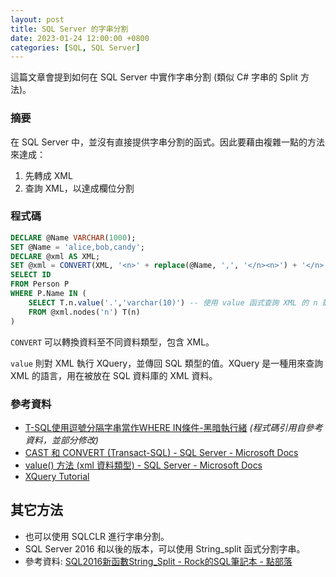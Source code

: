 ```yaml
---
layout: post
title: SQL Server 的字串分割
date: 2023-01-24 12:00:00 +0800
categories: [SQL, SQL Server]
---
```


這篇文章會提到如何在 SQL Server 中實作字串分割 (類似 C# 字串的 Split 方法)。

### 摘要

在 SQL Server 中，並沒有直接提供字串分割的函式。因此要藉由複雜一點的方法來達成： 

1. 先轉成 XML
2. 查詢 XML，以達成欄位分割

### 程式碼

```sql
DECLARE @Name VARCHAR(1000);
SET @Name = 'alice,bob,candy';
DECLARE @xml AS XML;
SET @xml = CONVERT(XML, '<n>' + replace(@Name, ',', '</n><n>') + '</n>') -- 將字串轉成 XML，並加上 n 標籤
SELECT ID 
FROM Person P
WHERE P.Name IN (
    SELECT T.n.value('.','varchar(10)') -- 使用 value 函式查詢 XML 的 n 節點
    FROM @xml.nodes('n') T(n) 
)
```

`CONVERT` 可以轉換資料至不同資料類型，包含 XML。

`value` 則對 XML 執行 XQuery，並傳回 SQL 類型的值。XQuery 是一種用來查詢 XML 的語言，用在被放在 SQL 資料庫的 XML 資料。

### 參考資料

- [T-SQL使用逗號分隔字串當作WHERE IN條件-黑暗執行緒](https://blog.darkthread.net/blog/sql-where-in-csv-values/) *(程式碼引用自參考資料，並部分修改)*
- [CAST 和 CONVERT (Transact-SQL) - SQL Server - Microsoft Docs](https://docs.microsoft.com/zh-tw/sql/t-sql/functions/cast-and-convert-transact-sql?view=sql-server-ver15)
- [value() 方法 (xml 資料類型) - SQL Server - Microsoft Docs](https://docs.microsoft.com/zh-tw/sql/t-sql/xml/value-method-xml-data-type?view=sql-server-ver15)
- [XQuery Tutorial](https://www.w3schools.com/xml/xquery_intro.asp)

## 其它方法

- 也可以使用 SQLCLR 進行字串分割。
- SQL Server 2016 和以後的版本，可以使用 String_split 函式分割字串。
- 參考資料: [SQL2016新函數String_Split - Rock的SQL筆記本 - 點部落](https://dotblogs.com.tw/rockchang/2017/04/06/001827)